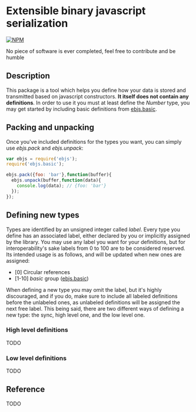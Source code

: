 # Extensible binary javascript serialization

[![NPM](https://nodei.co/npm/ebjs.png?downloads=true)](https://nodei.co/npm/ebjs/)

No piece of software is ever completed, feel free to contribute and be humble

## Description

This package is a tool which helps you define how your data is stored and transmitted based on javascript constructors. **It itself does not contain any definitions**. In order to use it you must at least define the *Number* type, you may get started by including basic definitions from [ebjs.basic](https://www.npmjs.org/package/ebjs.basic "ebjs.basic").

## Packing and unpacking

Once you've included definitions for the types you want, you can simply use *ebjs.pack* and *ebjs.unpack*:

```javascript
var ebjs = require('ebjs');
require('ebjs.basic');

ebjs.pack({foo: 'bar'},function(buffer){
  ebjs.unpack(buffer,function(data){
    console.log(data); // {foo: 'bar'}
  });
});
```

## Defining new types

Types are identified by an unsigned integer called *label*. Every type you define has an associated label, either declared by you or implicitly assigned by the library. You may use any label you want for your definitions, but for interoperability's sake labels from 0 to 100 are to be considered reserved. Its intended usage is as follows, and will be updated when new ones are assigned:

- \[0\] Circular references
- \[1-10\] *basic* group ([ebjs.basic](https://www.npmjs.org/package/ebjs.basic "ebjs.basic"))

When defining a new type you may omit the label, but it's highly discouraged, and if you do, make sure to include all labeled definitions before the unlabeled ones, as unlabeled definitions will be assigned the next free label. This being said, there are two different ways of defining a new type: the sync, high level one, and the low level one.

### High level definitions

TODO

### Low level definitions

TODO

## Reference

TODO

